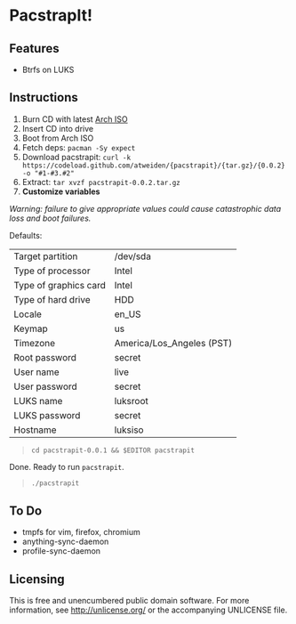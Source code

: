 PacstrapIt!
===========

Features
--------

- Btrfs on LUKS

Instructions
------------

1. Burn CD with latest [Arch ISO](https://www.archlinux.org/download/)
2. Insert CD into drive
3. Boot from Arch ISO
4. Fetch deps: `pacman -Sy expect`
5. Download pacstrapit: `curl -k https://codeload.github.com/atweiden/{pacstrapit}/{tar.gz}/{0.0.2} -o "#1-#3.#2"`
6. Extract: `tar xvzf pacstrapit-0.0.2.tar.gz`
7. **Customize variables**

*Warning: failure to give appropriate values could cause catastrophic
data loss and boot failures.*

Defaults:

<table>
<tr><td>Target partition</td><td>/dev/sda</td><tr>
<tr><td>Type of processor</td><td>Intel</td><tr>
<tr><td>Type of graphics card</td><td>Intel</td><tr>
<tr><td>Type of hard drive</td><td>HDD</td><tr>
<tr><td>Locale</td><td>en_US</td><tr>
<tr><td>Keymap</td><td>us</td><tr>
<tr><td>Timezone</td><td>America/Los_Angeles (PST)</td><tr>
<tr><td>Root password</td><td>secret</td><tr>
<tr><td>User name</td><td>live</td><tr>
<tr><td>User password</td><td>secret</td><tr>
<tr><td>LUKS name</td><td>luksroot</td><tr>
<tr><td>LUKS password</td><td>secret</td><tr>
<tr><td>Hostname</td><td>luksiso</td><tr>
</table>

> `cd pacstrapit-0.0.1 && $EDITOR pacstrapit`

Done. Ready to run `pacstrapit`.

> `./pacstrapit`

To Do
-----

- tmpfs for vim, firefox, chromium
- anything-sync-daemon
- profile-sync-daemon

Licensing
---------

This is free and unencumbered public domain software. For more
information, see http://unlicense.org/ or the accompanying UNLICENSE file.
